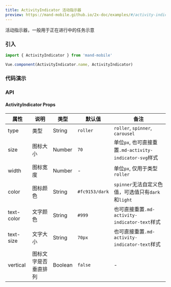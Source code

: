 ```yaml
---
title: ActivityIndicator 活动指示器
preview: https://mand-mobile.github.io/2x-doc/examples/#/activity-indicator
---
```


活动指示器，一般用于正在进行中的任务示意

### 引入

```javascript
import { ActivityIndicator } from 'mand-mobile'

Vue.component(ActivityIndicator.name, ActivityIndicator)
```

### 代码演示
<!-- DEMO -->

### API

#### ActivityIndicator Props
|属性 | 说明 | 类型 | 默认值 | 备注 |
|----|-----|------|------|------|
|type|类型|String|`roller`|`roller`, `spinner`, `carousel`|
|size|图标大小|Number|`70`|单位`px`, 也可直接重置`.md-activity-indicator-svg`样式|
|width|图标宽度|Number|-|单位`px`, 仅用于类型`roller`|
|color|图标颜色|String|`#fc9153/dark`|`spinner`无法自定义色值，可选值只有`dark`和`light`|
|text-color|文字颜色|String|`#999`|也可直接重置`.md-activity-indicator-text`样式|
|text-size|文字大小|String|`70px`|也可直接重置`.md-activity-indicator-text`样式|
|vertical|图标文字是否垂直排列|Boolean|`false`|-|